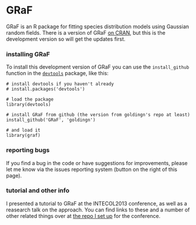 # GRaF

GRaF is an R package for fitting species distribution models using Gaussian random fields. There is a version of GRaF [on CRAN](http://cran.r-project.org/web/packages/GRaF/index.html), but this is the development version so 
will get the updates first.

### installing GRaF

To install this development version of GRaF you can use the ```install_github``` function in the [```devtools```](http://cran.r-project.org/web/packages/devtools/index.html) package, like this:

```{r}
# install devtools if you haven't already
# install.packages('devtools')

# load the package
library(devtools)

# install GRaF from github (the version from goldingn's repo at least)
install_github('GRaF', 'goldingn')

# and load it
library(graf)
```

### reporting bugs
If you find a bug in the code or have suggestions for improvements, please let me know via the issues reporting system (button on the right of this page).


### tutorial and other info
I presented a tutorial to GRaF at the INTECOL2013 conference, as well as a reasearch talk on the approach. You can find links to these and a number of other related things over at [the repo I set up](https://github.com/goldingn/intecol2013) for the conference.